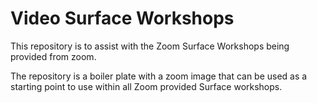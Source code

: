 # Video Surface Workshops

This repository is to assist with the Zoom Surface Workshops being provided from zoom.

The repository is a boiler plate with a zoom image that can be used as a starting point to use within all Zoom provided Surface workshops. 
